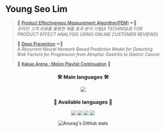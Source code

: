 # Young Seo Lim

> 📌 [Product Effectiveness Measurement Algorithm(PEM)](https://github.com/lim1014/Product-Effectiveness-Measurement-Algorithm) ✒📖</br>
>   *온라인 고객 리뷰를 활용한 제품 효과 분석 기법(A TECHNIQUE FOR PRODUCT EFFECT ANALYSIS USING ONLINE CUSTOMER REVIEWS)*</br>
>   
> 📌 [Deep Prevention](https://github.com/lim1014/DeepPrevention) ✒📖</br>
>    *A Recurrent Neural Network Based Prediction Model for Detecting Risk Factors for Progression from Atrophic Gastritis to Gastric Cancer* </br>
>    
> 📌 [Kakao Arena : Melon Playlist Continuation](https://github.com/lim1014/Kakao-Arena) 👯</br>


<!--
**lim1014/lim1014** is a ✨ _special_ ✨ repository because its `README.md` (this file) appears on your GitHub profile.

Here are some ideas to get you started:

- 🔭 I’m currently working on ...
- 🌱 I’m currently learning ...
- 👯 I’m looking to collaborate on ...
- 🤔 I’m looking for help with ...
- 💬 Ask me about ...
- 📫 How to reach me: ...
- 😄 Pronouns: ...
- ⚡ Fun fact: ...
-->
<div align = "center">
  <h3 align="center">🛠️ Main languages 🛠️</h3>
  <img src="https://img.shields.io/badge/Python-3766AB?style=flat-square&logo=Python&logoColor=white"/>
<div align = "center">
  <h3 align="center">🌱 Available languages 🌱</h3>
  <img src="https://img.shields.io/badge/Java-007396?style=flat-square&logo=Java&logoColor=white"/>
  <img src="https://img.shields.io/badge/Mysql-4479A1?style=flat-square&logo=Mysql&Studio&logoColor=white"/></a>
  <img src="https://img.shields.io/badge/linux-FCC624?style=flat-square&logo=linux&logoColor=black"/>
  <img src="https://img.shields.io/badge/MongoDB-47A248?style=flat-square&logo=MongoDB&logoColor=white"/></a>


![Anurag's GitHub stats](https://github-readme-stats.vercel.app/api?username=lim1014&show_icons=true&theme=white)

</div>
